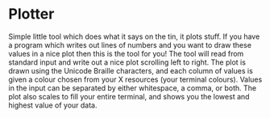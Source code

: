 # Plotter

Simple little tool which does what it says on the tin, it plots stuff. If you
have a program which writes out lines of numbers and you want to draw these
values in a nice plot then this is the tool for you! The tool will read from
standard input and write out a nice plot scrolling left to right. The plot is
drawn using the Unicode Braille characters, and each column of values is given
a colour chosen from your X resources (your terminal colours). Values in the
input can be separated by either whitespace, a comma, or both. The plot also
scales to fill your entire terminal, and shows you the lowest and highest value
of your data.
